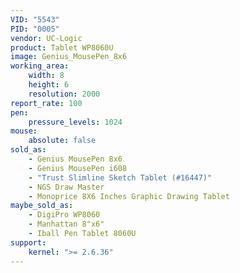 ```yaml
---
VID: "5543"
PID: "0005"
vendor: UC-Logic
product: Tablet WP8060U
image: Genius_MousePen_8x6
working_area:
    width: 8
    height: 6
    resolution: 2000
report_rate: 100
pen:
    pressure_levels: 1024
mouse:
    absolute: false
sold_as:
    - Genius MousePen 8x6
    - Genius MousePen i608
    - "Trust Slimline Sketch Tablet (#16447)"
    - NGS Draw Master
    - Monoprice 8X6 Inches Graphic Drawing Tablet
maybe_sold_as:
    - DigiPro WP8060
    - Manhattan 8"x6"
    - Iball Pen Tablet 8060U
support:
    kernel: ">= 2.6.36"
---
```

